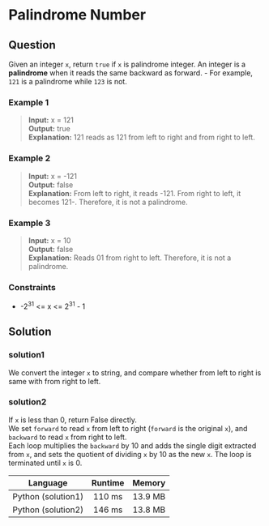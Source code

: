 # Palindrome Number
## Question
Given an integer `x`, return `true` if `x` is palindrome integer. An integer is a **palindrome** when it reads the same backward as forward.
    - For example, `121` is a palindrome while `123` is not.


### Example 1
> **Input:** x = 121  
> **Output:** true  
> **Explanation:** 121 reads as 121 from left to right and from right to left.


### Example 2
> **Input:** x = -121  
> **Output:** false  
> **Explanation:** From left to right, it reads -121. From right to left, it becomes 121-. Therefore, it is not a palindrome. 


### Example 3
> **Input:** x = 10  
> **Output:** false   
> **Explanation:** Reads 01 from right to left. Therefore, it is not a palindrome. 


### Constraints
- -2<sup>31</sup> <= x <= 2<sup>31</sup> - 1


## Solution
### solution1
We convert the integer `x` to string, and compare whether from left to right is same with from right to left.

### solution2
If `x` is less than 0, return False directly.  
We set `forward` to read `x` from left to right (`forward` is the original `x`), and `backward` to read `x` from right to left.  
Each loop multiplies the `backward` by 10 and adds the single digit extracted from `x`, and sets the quotient of dividing `x` by 10 as the new `x`. The loop is terminated until `x` is 0.

|  Language  |  Runtime  |  Memory  |
|  :---:  |  :---:  |  :---:  |
|  Python (solution1)  |  110 ms  |  13.9 MB  |
|  Python (solution2)  |  146 ms  |  13.8 MB  |
